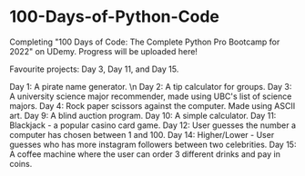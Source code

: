 # 100-Days-of-Python-Code
Completing  "100 Days of Code: The Complete Python Pro Bootcamp for 2022" on UDemy. Progress will be uploaded here!

Favourite projects: Day 3, Day 11, and Day 15.

Day 1: A pirate name generator. \n
Day 2: A tip calculator for groups.
Day 3: A university science major recommender, made using UBC's list of science majors.
Day 4: Rock paper scissors against the computer. Made using ASCII art.
Day 9: A blind auction program. 
Day 10: A simple calculator.
Day 11: Blackjack - a popular casino card game.
Day 12: User guesses the number a computer has chosen between 1 and 100.
Day 14: Higher/Lower - User guesses who has more instagram followers between two celebrities.
Day 15: A coffee machine where the user can order 3 different drinks and pay in coins.
